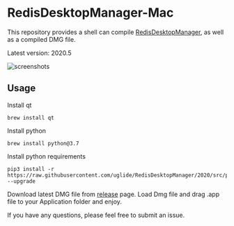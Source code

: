 # RedisDesktopManager-Mac

This repository provides a shell can compile [RedisDesktopManager](https://github.com/uglide/RedisDesktopManager), as well as a compiled DMG file.

Latest version: 2020.5

![screenshots](https://raw.githubusercontent.com/zgr0629/RedisDesktopManager-Mac/master/screenshots.png)

## Usage

Install qt

```shell
brew install qt
```

Install python

```shell
brew install python@3.7
```

Install python requirements

```shell
pip3 install -r https://raw.githubusercontent.com/uglide/RedisDesktopManager/2020/src/py/requirements.txt --upgrade
```

Download latest DMG file from [release](https://github.com/zgr0629/RedisDesktopManager-Mac/releases) page. Load Dmg file and drag .app file to your Application folder and enjoy.

If you have any questions, please feel free to submit an issue.
